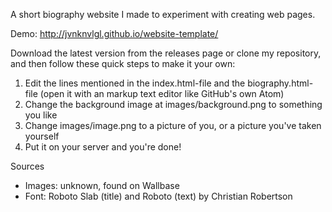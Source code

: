 A short biography website I made to experiment with creating web pages.

Demo: http://jvnknvlgl.github.io/website-template/

Download the latest version from the releases page or clone my repository, and then follow these quick steps to make it your own:

1. Edit the lines mentioned in the index.html-file and the biography.html-file (open it with an markup text editor like GitHub's own Atom)
2. Change the background image at images/background.png to something you like
3. Change images/image.png to a picture of you, or a picture you've taken yourself
4. Put it on your server and you're done!

Sources
- Images: unknown, found on Wallbase
- Font: Roboto Slab (title) and Roboto (text) by Christian Robertson
